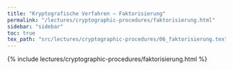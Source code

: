 ```yaml
---
title: "Kryptografische Verfahren – Faktorisierung"
permalink: "/lectures/cryptographic-procedures/faktorisierung.html"
sidebar: "sidebar"
toc: true
tex_path: "src/lectures/cryptographic-procedures/06_faktorisierung.tex"
---
```


{% include lectures/cryptographic-procedures/faktorisierung.html %}